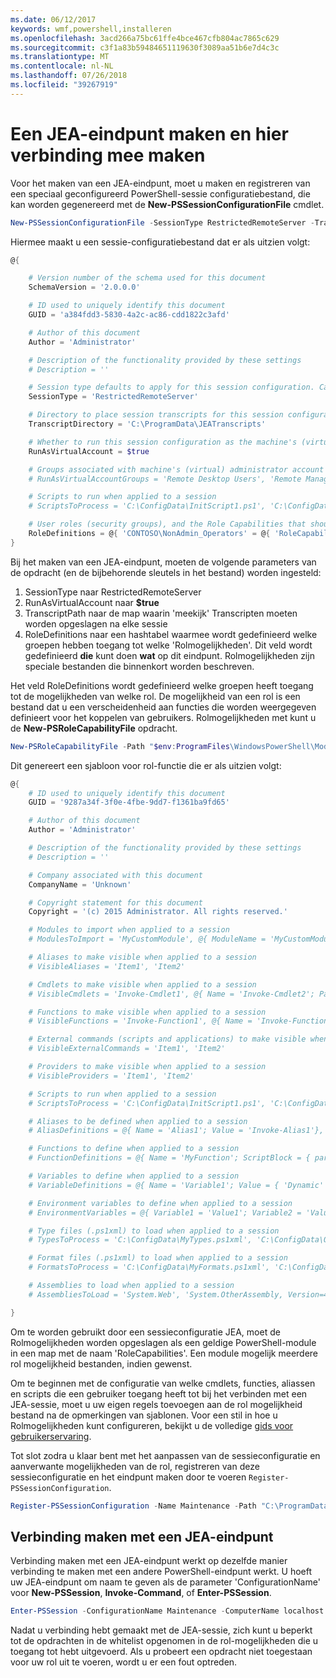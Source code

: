 ```yaml
---
ms.date: 06/12/2017
keywords: wmf,powershell,installeren
ms.openlocfilehash: 3acd266a75bc61ffe4bce467cfb804ac7865c629
ms.sourcegitcommit: c3f1a83b59484651119630f3089aa51b6e7d4c3c
ms.translationtype: MT
ms.contentlocale: nl-NL
ms.lasthandoff: 07/26/2018
ms.locfileid: "39267919"
---
```

# <a name="creating-and-connecting-to-a-jea-endpoint"></a>Een JEA-eindpunt maken en hier verbinding mee maken

Voor het maken van een JEA-eindpunt, moet u maken en registreren van een speciaal geconfigureerd PowerShell-sessie configuratiebestand, die kan worden gegenereerd met de **New-PSSessionConfigurationFile** cmdlet.

```powershell
New-PSSessionConfigurationFile -SessionType RestrictedRemoteServer -TranscriptDirectory "C:\ProgramData\JEATranscripts" -RunAsVirtualAccount -RoleDefinitions @{ 'CONTOSO\NonAdmin_Operators' = @{ RoleCapabilities = 'Maintenance' }} -Path "$env:ProgramData\JEAConfiguration\Demo.pssc"
```

Hiermee maakt u een sessie-configuratiebestand dat er als uitzien volgt:

```powershell
@{

    # Version number of the schema used for this document
    SchemaVersion = '2.0.0.0'

    # ID used to uniquely identify this document
    GUID = 'a384fdd3-5830-4a2c-ac86-cdd1822c3afd'

    # Author of this document
    Author = 'Administrator'

    # Description of the functionality provided by these settings
    # Description = ''

    # Session type defaults to apply for this session configuration. Can be 'RestrictedRemoteServer' (recommended), 'Empty', or 'Default'
    SessionType = 'RestrictedRemoteServer'

    # Directory to place session transcripts for this session configuration
    TranscriptDirectory = 'C:\ProgramData\JEATranscripts'

    # Whether to run this session configuration as the machine's (virtual) administrator account
    RunAsVirtualAccount = $true

    # Groups associated with machine's (virtual) administrator account
    # RunAsVirtualAccountGroups = 'Remote Desktop Users', 'Remote Management Users'

    # Scripts to run when applied to a session
    # ScriptsToProcess = 'C:\ConfigData\InitScript1.ps1', 'C:\ConfigData\InitScript2.ps1'

    # User roles (security groups), and the Role Capabilities that should be applied to them when applied to a session
    RoleDefinitions = @{ 'CONTOSO\NonAdmin_Operators' = @{ 'RoleCapabilities' = 'Maintenance' } }
}
```

Bij het maken van een JEA-eindpunt, moeten de volgende parameters van de opdracht (en de bijbehorende sleutels in het bestand) worden ingesteld:

1. SessionType naar RestrictedRemoteServer
2. RunAsVirtualAccount naar **$true**
3. TranscriptPath naar de map waarin 'meekijk' Transcripten moeten worden opgeslagen na elke sessie
4. RoleDefinitions naar een hashtabel waarmee wordt gedefinieerd welke groepen hebben toegang tot welke 'Rolmogelijkheden'. Dit veld wordt gedefinieerd **die** kunt doen **wat** op dit eindpunt. Rolmogelijkheden zijn speciale bestanden die binnenkort worden beschreven.

Het veld RoleDefinitions wordt gedefinieerd welke groepen heeft toegang tot de mogelijkheden van welke rol. De mogelijkheid van een rol is een bestand dat u een verscheidenheid aan functies die worden weergegeven definieert voor het koppelen van gebruikers.
Rolmogelijkheden met kunt u de **New-PSRoleCapabilityFile** opdracht.

```powershell
New-PSRoleCapabilityFile -Path "$env:ProgramFiles\WindowsPowerShell\Modules\DemoModule\RoleCapabilities\Maintenance.psrc"
```

Dit genereert een sjabloon voor rol-functie die er als uitzien volgt:

```powershell
@{
    # ID used to uniquely identify this document
    GUID = '9287a34f-3f0e-4fbe-9dd7-f1361ba9fd65'

    # Author of this document
    Author = 'Administrator'

    # Description of the functionality provided by these settings
    # Description = ''

    # Company associated with this document
    CompanyName = 'Unknown'

    # Copyright statement for this document
    Copyright = '(c) 2015 Administrator. All rights reserved.'

    # Modules to import when applied to a session
    # ModulesToImport = 'MyCustomModule', @{ ModuleName = 'MyCustomModule'; ModuleVersion = '1.0.0.0'; GUID = '4d30d5f0-cb16-4898-812d-f20a6c596bdf' }

    # Aliases to make visible when applied to a session
    # VisibleAliases = 'Item1', 'Item2'

    # Cmdlets to make visible when applied to a session
    # VisibleCmdlets = 'Invoke-Cmdlet1', @{ Name = 'Invoke-Cmdlet2'; Parameters = @{ Name = 'Parameter1'; ValidateSet = 'Item1', 'Item2' }, @{ Name = 'Parameter2'; ValidatePattern = 'L*' } }

    # Functions to make visible when applied to a session
    # VisibleFunctions = 'Invoke-Function1', @{ Name = 'Invoke-Function2'; Parameters = @{ Name = 'Parameter1'; ValidateSet = 'Item1', 'Item2' }, @{ Name = 'Parameter2'; ValidatePattern = 'L*' } }

    # External commands (scripts and applications) to make visible when applied to a session
    # VisibleExternalCommands = 'Item1', 'Item2'

    # Providers to make visible when applied to a session
    # VisibleProviders = 'Item1', 'Item2'

    # Scripts to run when applied to a session
    # ScriptsToProcess = 'C:\ConfigData\InitScript1.ps1', 'C:\ConfigData\InitScript2.ps1'

    # Aliases to be defined when applied to a session
    # AliasDefinitions = @{ Name = 'Alias1'; Value = 'Invoke-Alias1'}, @{ Name = 'Alias2'; Value = 'Invoke-Alias2'}

    # Functions to define when applied to a session
    # FunctionDefinitions = @{ Name = 'MyFunction'; ScriptBlock = { param($MyInput) $MyInput } }

    # Variables to define when applied to a session
    # VariableDefinitions = @{ Name = 'Variable1'; Value = { 'Dynamic' + 'InitialValue' } }, @{ Name = 'Variable2'; Value = 'StaticInitialValue' }

    # Environment variables to define when applied to a session
    # EnvironmentVariables = @{ Variable1 = 'Value1'; Variable2 = 'Value2' }

    # Type files (.ps1xml) to load when applied to a session
    # TypesToProcess = 'C:\ConfigData\MyTypes.ps1xml', 'C:\ConfigData\OtherTypes.ps1xml'

    # Format files (.ps1xml) to load when applied to a session
    # FormatsToProcess = 'C:\ConfigData\MyFormats.ps1xml', 'C:\ConfigData\OtherFormats.ps1xml'

    # Assemblies to load when applied to a session
    # AssembliesToLoad = 'System.Web', 'System.OtherAssembly, Version=4.0.0.0, Culture=neutral, PublicKeyToken=b03f5f7f11d50a3a'

}
```

Om te worden gebruikt door een sessieconfiguratie JEA, moet de Rolmogelijkheden worden opgeslagen als een geldige PowerShell-module in een map met de naam 'RoleCapabilities'. Een module mogelijk meerdere rol mogelijkheid bestanden, indien gewenst.

Om te beginnen met de configuratie van welke cmdlets, functies, aliassen en scripts die een gebruiker toegang heeft tot bij het verbinden met een JEA-sessie, moet u uw eigen regels toevoegen aan de rol mogelijkheid bestand na de opmerkingen van sjablonen. Voor een stil in hoe u Rolmogelijkheden kunt configureren, bekijkt u de volledige [gids voor gebruikerservaring](http://aka.ms/JEA).

Tot slot zodra u klaar bent met het aanpassen van de sessieconfiguratie en aanverwante mogelijkheden van de rol, registreren van deze sessieconfiguratie en het eindpunt maken door te voeren `Register-PSSessionConfiguration`.

```powershell
Register-PSSessionConfiguration -Name Maintenance -Path "C:\ProgramData\JEAConfiguration\Demo.pssc"
```

## <a name="connect-to-a-jea-endpoint"></a>Verbinding maken met een JEA-eindpunt

Verbinding maken met een JEA-eindpunt werkt op dezelfde manier verbinding te maken met een andere PowerShell-eindpunt werkt.
U hoeft uw JEA-eindpunt om naam te geven als de parameter 'ConfigurationName' voor **New-PSSession**, **Invoke-Command**, of **Enter-PSSession**.

```powershell
Enter-PSSession -ConfigurationName Maintenance -ComputerName localhost
```

Nadat u verbinding hebt gemaakt met de JEA-sessie, zich kunt u beperkt tot de opdrachten in de whitelist opgenomen in de rol-mogelijkheden die u toegang tot hebt uitgevoerd. Als u probeert een opdracht niet toegestaan voor uw rol uit te voeren, wordt u er een fout optreden.
